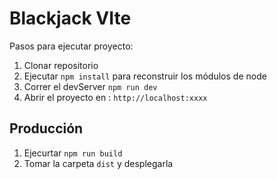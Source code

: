 # Blackjack VIte 

Pasos para ejecutar proyecto:

1. Clonar repositorio
2. Ejecutar ```npm install``` para reconstruir los módulos de node 
3. Correr el devServer ```npm run dev```
4. Abrir el proyecto en : ```http://localhost:xxxx```

## Producción

1. Ejecurtar ```npm run build```
2. Tomar la carpeta ```dist``` y desplegarla